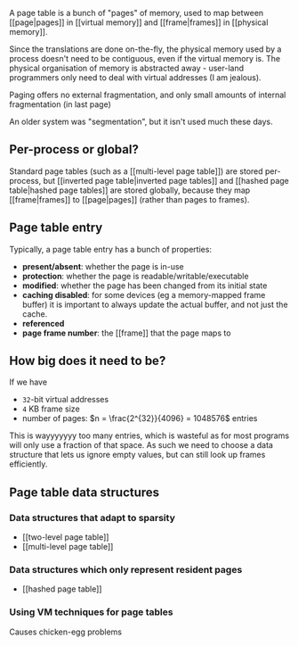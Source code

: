 A page table is a bunch of "pages" of memory, used to map between [[page|pages]] in [[virtual memory]] and [[frame|frames]] in [[physical memory]].

Since the translations are done on-the-fly, the physical memory used by a process doesn't need to be contiguous, even if the virtual memory is. The physical organisation of memory is abstracted away - user-land programmers only need to deal with virtual addresses (I am jealous).

Paging offers no external fragmentation, and only small amounts of internal fragmentation (in last page)

An older system was "segmentation", but it isn't used much these days.

## Per-process or global?

Standard page tables (such as a [[multi-level page table]]) are stored per-process, but [[inverted page table|inverted page tables]] and [[hashed page table|hashed page tables]] are stored globally, because they map [[frame|frames]] to [[page|pages]] (rather than pages to frames).

## Page table entry

Typically, a page table entry has a bunch of properties:

- **present/absent**: whether the page is in-use
- **protection**: whether the page is readable/writable/executable
- **modified**: whether the page has been changed from its initial state
- **caching disabled**: for some devices (eg a memory-mapped frame buffer) it is important to always update the actual buffer, and not just the cache.
- **referenced**
- **page frame number**: the [[frame]] that the page maps to

## How big does it need to be?

If we have
- `32`-bit virtual addresses
- `4` KB frame size
- number of pages: $n = \frac{2^{32}}{4096} = 1048576$ entries

This is wayyyyyyy too many entries, which is wasteful as for most programs will only use a fraction of that space. As such we need to choose a data structure that lets us ignore empty values, but can still look up frames efficiently.

## Page table data structures

### Data structures that adapt to sparsity
- [[two-level page table]]
- [[multi-level page table]]

### Data structures which only represent resident pages
- [[hashed page table]]

### Using VM techniques for page tables
Causes chicken-egg problems